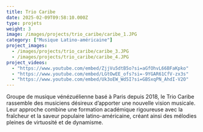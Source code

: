 ```yaml
---
title: Trio Caribe  
date: 2025-02-09T09:58:10.000Z
type: projets
weight: 3
image: /images/projects/trio_caribe/caribe_1.JPG
category: ["Musique Latino-américaine"]
project_images:
  - /images/projects/trio_caribe/caribe_3.JPG
  - /images/projects/trio_caribe/caribe_4.JPG
project_videos:
  - "https://www.youtube.com/embed/ZjjVu5dtB5o?si=aGfOhvL66BFaKpko"
  - "https://www.youtube.com/embed/LGtOwEE_ofs?si=-9YGAR61CfV-zx3s"
  - "https://www.youtube.com/embed/Uk3oEW_Wd5I?si=GBSxqPN_AhdI-V2O"
---
```

Groupe de musique vénézuélienne basé à Paris depuis 2018, le Trio Caribe rassemble des musiciens désireux d’apporter une nouvelle vision musicale. Leur approche combine une formation académique rigoureuse avec la fraîcheur et la saveur populaire latino-américaine, créant ainsi des mélodies pleines de virtuosité et de dynamisme.
